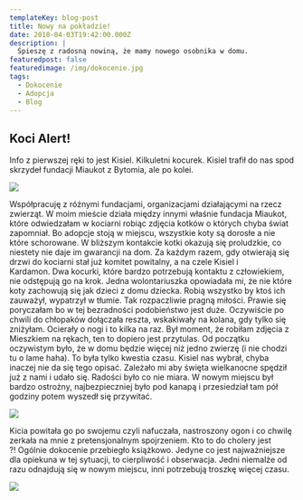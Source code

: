 ```yaml
---
templateKey: blog-post
title: Nowy na pokładzie!
date: 2018-04-03T19:42:00.000Z
description: |
  Śpieszę z radosną nowiną, że mamy nowego osobnika w domu.
featuredpost: false
featuredimage: /img/dokocenie.jpg
tags:
  - Dokocenie
  - Adopcja
  - Blog
---
```

## Koci Alert!

Info z pierwszej ręki to jest Kisiel. Kilkuletni kocurek. Kisiel trafił do nas spod skrzydeł fundacji Miaukot z Bytomia, ale po kolei. 

![](/img/dokocenie.jpg)

Współpracuję z różnymi fundacjami, organizacjami działającymi na rzecz zwierząt. W moim mieście działa między innymi właśnie fundacja Miaukot, które odwiedzałam w kociarni robiąc zdjęcia kotków o których chyba świat zapomniał. Bo adopcje stoją w miejscu, wszystkie koty są dorosłe a nie które schorowane. W bliższym kontakcie kotki okazują się proludzkie, co niestety nie daje im gwarancji na dom. Za każdym razem, gdy otwierają się drzwi do kociarni stał już komitet powitalny, a na czele Kisiel i Kardamon. Dwa kocurki, które bardzo potrzebują kontaktu z człowiekiem, nie odstępują go na krok. Jedna wolontariuszka opowiadała mi, że nie które koty zachowują się jak dzieci z domu dziecka. Robią wszystko by ktoś ich zauważył, wypatrzył w tłumie. Tak rozpaczliwie pragną miłości. Prawie się poryczałam bo w tej bezradności podobieństwo jest duże. Oczywiście po chwili do chłopaków dołączała reszta, wskakiwały na kolana, gdy tylko się zniżyłam. Ocierały o nogi i to kilka na raz. Był moment, że robiłam zdjęcia z Mieszkiem na rękach, ten to dopiero jest przytulas. Od początku oczywistym było, że w domu będzie więcej niż jedno zwierzę (i nie chodzi tu o lame haha). To była tylko kwestia czasu. Kisiel nas wybrał, chyba inaczej nie da się tego opisać. Zależało mi aby święta wielkanocne spędził już z nami i udało się. Radości było co nie miara. W nowym miejscu był bardzo ostrożny, najbezpieczniej było pod kanapą i przesiedział tam pół godziny potem wyszedł się przywitać. 

![](/img/dokocenie-..jpg)

Kicia powitała go po swojemu czyli nafuczała, nastroszony ogon i co chwilę zerkała na mnie z pretensjonalnym spojrzeniem. Kto to do cholery jest ?! Ogólnie dokocenie przebiegło książkowo. Jedyne co jest najważniejsze dla opiekuna w tej sytuacji, to cierpliwość i obserwacja. Jedni niemalże od razu odnajdują się w nowym miejscu, inni potrzebują troszkę więcej czasu.

![](/img/dokocenie-...jpg)

